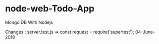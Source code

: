# node-web-Todo-App
Mongo DB With Nodejs

Changes : server.test.js => const request = require('supertest'); 04-June-2018

